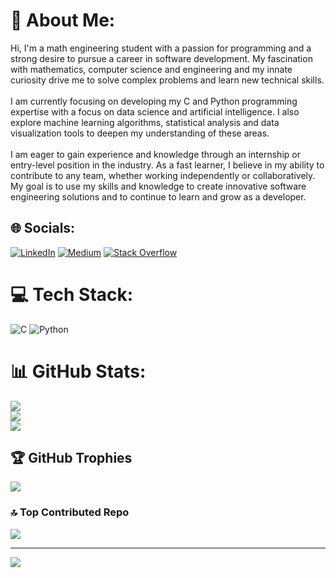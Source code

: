 # 💫 About Me:
Hi, I'm a math engineering student with a passion for programming and a strong desire to pursue a career in software development. My fascination with mathematics, computer science and engineering and my innate curiosity drive me to solve complex problems and learn new technical skills.<br><br>I am currently focusing on developing my C and Python programming expertise with a focus on data science and artificial intelligence. I also explore machine learning algorithms, statistical analysis and data visualization tools to deepen my understanding of these areas.<br><br>I am eager to gain experience and knowledge through an internship or entry-level position in the industry. As a fast learner, I believe in my ability to contribute to any team, whether working independently or collaboratively. My goal is to use my skills and knowledge to create innovative software engineering solutions and to continue to learn and grow as a developer.


## 🌐 Socials:
[![LinkedIn](https://img.shields.io/badge/LinkedIn-%230077B5.svg?logo=linkedin&logoColor=white)](https://linkedin.com/in/melekncci) [![Medium](https://img.shields.io/badge/Medium-12100E?logo=medium&logoColor=white)](https://medium.com/@melekncci) [![Stack Overflow](https://img.shields.io/badge/-Stackoverflow-FE7A16?logo=stack-overflow&logoColor=white)](https://stackoverflow.com/users/21553978) 

# 💻 Tech Stack:
![C](https://img.shields.io/badge/c-%2300599C.svg?style=for-the-badge&logo=c&logoColor=white) ![Python](https://img.shields.io/badge/python-3670A0?style=for-the-badge&logo=python&logoColor=ffdd54) 
# 📊 GitHub Stats:
![](https://github-readme-stats.vercel.app/api?username=melekncci&theme=radical&hide_border=false&include_all_commits=true&count_private=true)<br/>
![](https://github-readme-streak-stats.herokuapp.com/?user=melekncci&theme=radical&hide_border=false)<br/>
![](https://github-readme-stats.vercel.app/api/top-langs/?username=melekncci&theme=radical&hide_border=false&include_all_commits=true&count_private=true&layout=compact)

## 🏆 GitHub Trophies
![](https://github-profile-trophy.vercel.app/?username=melekncci&theme=radical&no-frame=true&no-bg=true&margin-w=4)

### 🔝 Top Contributed Repo
![](https://github-contributor-stats.vercel.app/api?username=melekncci&limit=5&theme=dark&combine_all_yearly_contributions=true)

---
[![](https://visitcount.itsvg.in/api?id=melekncci&icon=2&color=10)](https://visitcount.itsvg.in)


 
